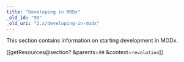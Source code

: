 ```yaml
---
title: "Developing in MODx"
_old_id: "99"
_old_uri: "2.x/developing-in-modx"
---
```


This section contains information on starting development in MODx.

 \[\[getResources@section? &parents=`99` &context=`revolution`\]\]